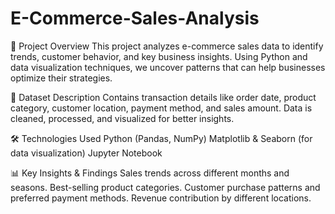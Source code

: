 # E-Commerce-Sales-Analysis

📌 Project Overview
This project analyzes e-commerce sales data to identify trends, customer behavior, and key business insights. Using Python and data visualization techniques, we uncover patterns that can help businesses optimize their strategies.

📂 Dataset Description
Contains transaction details like order date, product category, customer location, payment method, and sales amount.
Data is cleaned, processed, and visualized for better insights.

🛠️ Technologies Used
Python (Pandas, NumPy)
Matplotlib & Seaborn (for data visualization)
Jupyter Notebook 

📊 Key Insights & Findings
Sales trends across different months and seasons.
Best-selling product categories.
Customer purchase patterns and preferred payment methods.
Revenue contribution by different locations.
